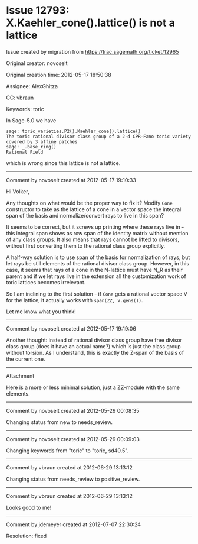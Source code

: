 # Issue 12793: X.Kaehler_cone().lattice() is not a lattice

Issue created by migration from https://trac.sagemath.org/ticket/12965

Original creator: novoselt

Original creation time: 2012-05-17 18:50:38

Assignee: AlexGhitza

CC:  vbraun

Keywords: toric

In Sage-5.0 we have

```
sage: toric_varieties.P2().Kaehler_cone().lattice()
The toric rational divisor class group of a 2-d CPR-Fano toric variety covered by 3 affine patches
sage: _.base_ring()
Rational Field
```

which is wrong since this lattice is not a lattice.


---

Comment by novoselt created at 2012-05-17 19:10:33

Hi Volker,

Any thoughts on what would be the proper way to fix it? Modify `Cone` constructor to take as the lattice of a cone in a vector space the integral span of the basis and normalize/convert rays to live in this span?

It seems to be correct, but it screws up printing where these rays live in - this integral span shows as row span of the identity matrix without mention of any class groups. It also means that rays cannot be lifted to divisors, without first converting them to the rational class group explicitly.

A half-way solution is to use span of the basis for normalization of rays, but let rays be still elements of the rational divisor class group. However, in this case, it seems that rays of a cone in the N-lattice must have N_R as their parent and if we let rays live in the extension all the customization work of toric lattices becomes irrelevant.

So I am inclining to the first solution - if `Cone` gets a rational vector space V for the lattice, it actually works with `span(ZZ, V.gens())`.

Let me know what you think!


---

Comment by novoselt created at 2012-05-17 19:19:06

Another thought: instead of rational divisor class group have free divisor class group (does it have an actual name?) which is just the class group without torsion. As I understand, this is exactly the Z-span of the basis of the current one.


---

Attachment

Here is a more or less minimal solution, just a ZZ-module with the same elements.


---

Comment by novoselt created at 2012-05-29 00:08:35

Changing status from new to needs_review.


---

Comment by novoselt created at 2012-05-29 00:09:03

Changing keywords from "toric" to "toric, sd40.5".


---

Comment by vbraun created at 2012-06-29 13:13:12

Changing status from needs_review to positive_review.


---

Comment by vbraun created at 2012-06-29 13:13:12

Looks good to me!


---

Comment by jdemeyer created at 2012-07-07 22:30:24

Resolution: fixed
